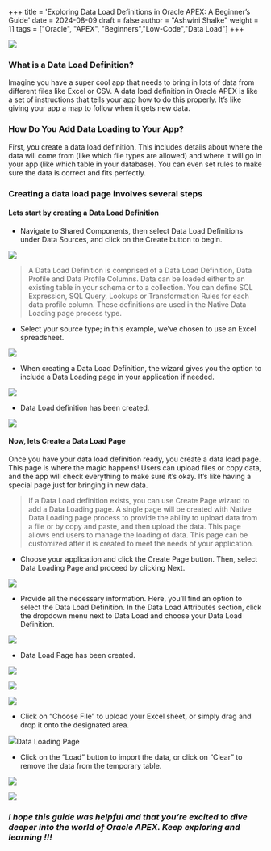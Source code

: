 +++
title = 'Exploring Data Load Definitions in Oracle APEX: A Beginner’s Guide'
date = 2024-08-09
draft = false
author = "Ashwini Shalke"
weight = 11
tags = ["Oracle", "APEX", "Beginners","Low-Code","Data Load"]
+++



![](https://cdn-images-1.medium.com/max/1600/1*8xBXBo3CIx2rsRlGQ1-QOg.png)

### What is a Data Load Definition?

Imagine you have a super cool app that needs to bring in lots of data from different files like Excel or CSV. A data load definition in Oracle APEX is like a set of instructions that tells your app how to do this properly. It’s like giving your app a map to follow when it gets new data.

### How Do You Add Data Loading to Your App?

First, you create a data load definition. This includes details about where the data will come from (like which file types are allowed) and where it will go in your app (like which table in your database). You can even set rules to make sure the data is correct and fits perfectly.

### Creating a data load page involves several steps

#### Lets start by creating a Data Load Definition

*   Navigate to Shared Components, then select Data Load Definitions under Data Sources, and click on the Create button to begin.

![](https://cdn-images-1.medium.com/max/1600/1*JhGqoNwEPuMscllHYpviZA.png)

> A Data Load Definition is comprised of a Data Load Definition, Data Profile and Data Profile Columns. Data can be loaded either to an existing table in your schema or to a collection. You can define SQL Expression, SQL Query, Lookups or Transformation Rules for each data profile column. These definitions are used in the Native Data Loading page process type.

*   Select your source type; in this example, we’ve chosen to use an Excel spreadsheet.

![](https://cdn-images-1.medium.com/max/1600/1*FFaINV9avJUljbuegDBKKA.png)

*   When creating a Data Load Definition, the wizard gives you the option to include a Data Loading page in your application if needed.

![](https://cdn-images-1.medium.com/max/1600/1*cjvSo05Ve9l8we_h5igtqA.png)

*   Data Load definition has been created.

![](https://cdn-images-1.medium.com/max/1600/1*qs3KmtLkc6HM8TtgLRaPKg.png)

#### Now, lets Create a Data Load Page

Once you have your data load definition ready, you create a data load page. This page is where the magic happens! Users can upload files or copy data, and the app will check everything to make sure it’s okay. It’s like having a special page just for bringing in new data.

> If a Data Load definition exists, you can use Create Page wizard to add a Data Loading page. A single page will be created with Native Data Loading page process to provide the ability to upload data from a file or by copy and paste, and then upload the data. This page allows end users to manage the loading of data. This page can be customized after it is created to meet the needs of your application.

*   Choose your application and click the Create Page button. Then, select Data Loading Page and proceed by clicking Next.

![](https://cdn-images-1.medium.com/max/1600/1*s_0ltMMmFcSTykVHoASNkw.png)

*   Provide all the necessary information. Here, you’ll find an option to select the Data Load Definition. In the Data Load Attributes section, click the dropdown menu next to Data Load and choose your Data Load Definition.

![](https://cdn-images-1.medium.com/max/1600/1*z5p7vUQGK03IRXag5nREEw.png)

*   Data Load Page has been created.

![](https://cdn-images-1.medium.com/max/1600/1*AFTCgu5wn4kpmecco0dZuA.png)

![](https://cdn-images-1.medium.com/max/1600/1*yK4PZkkaCtULds9i4w0_Qw.png)

![](https://cdn-images-1.medium.com/max/1600/1*qIN7UMVn4HJ3Pjo5E8xG-w.png)

*   Click on “Choose File” to upload your Excel sheet, or simply drag and drop it onto the designated area.

![](https://cdn-images-1.medium.com/max/1600/1*s9wS3XxV-mwZIS_OiPxmDw.png)Data Loading Page

*   Click on the “Load” button to import the data, or click on “Clear” to remove the data from the temporary table.

![](https://cdn-images-1.medium.com/max/1600/1*Jxwk57YFWlpladzC7AJTSQ.png)

![](https://cdn-images-1.medium.com/max/1600/1*-7I5qw33SCCu1sKZHd5xpQ.png)

### _I hope this guide was helpful and that you’re excited to dive deeper into the world of Oracle APEX. Keep exploring and learning !!!_